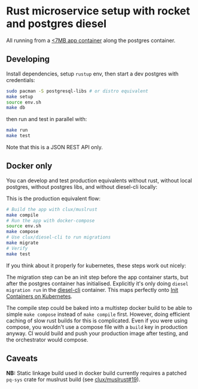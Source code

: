 # Rust microservice setup with rocket and postgres diesel
All running from a [<7MB app container](./Dockerfile) along the postgres container.

## Developing
Install dependencies, setup `rustup` env, then start a dev postgres with credentials:

```sh
sudo pacman -S postgresql-libs # or distro equivalent
make setup
source env.sh
make db
```

then run and test in parallel with:

```sh
make run
make test
```

Note that this is a JSON REST API only.

## Docker only
You can develop and test production equivalents without rust, without local postgres, without postgres libs, and without diesel-cli locally:

This is the production equivalent flow:

```sh
# Build the app with clux/muslrust
make compile
# Run the app with docker-compose
source env.sh
make compose
# Use clux/diesel-cli to run migrations
make migrate
# Verify
make test
```

If you think about it properly for kubernetes, these steps work out nicely:

The migration step can be an init step before the app container starts, but after the postgres container has initialised. Explicitly it's only doing `diesel migration run` in the [diesel-cli](https://github.com/clux/diesel-cli) container. This maps perfectly onto [Init Containers on Kubernetes](https://kubernetes.io/docs/concepts/workloads/pods/init-containers/).

The compile step could be baked into a multistep docker build to be able to simple `make compose` instead of `make compile` first. However, doing efficient caching of slow rust builds for this is complicated. Even if you were using compose, you wouldn't use a compose file with a `build` key in production anyway. CI would build and push your production image after testing, and the orchestrator would compose.

## Caveats
**NB:** Static linkage build used in docker build currently requires a patched `pq-sys` crate for muslrust build (see [clux/muslrust#19](https://github.com/clux/muslrust/issues/19)).
